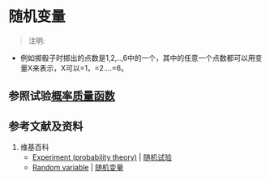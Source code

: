 # 随机变量

> 注明:
>  
- 例如掷骰子时掷出的点数是1,2,..,6中的一个，其中的任意一个点数都可以用变量X来表示，X可以=1，=2....=6。

## 参照试验[概率质量函数](https://github.com/quanbinn/Learn-Mathematics-The-Physical-Experimental-Way/blob/master/chapters/概率/随机变量及其分布/概率质量函数.md)

## 参考文献及资料

1. 维基百科
	- [Experiment (probability theory)](https://en.wikipedia.org/wiki/Experiment_(probability_theory)) | [随机试验](https://zh.wikipedia.org/wiki/随机试验) 
	- [Random variable](https://en.wikipedia.org/wiki/Random_variable) | [随机变量](https://zh.wikipedia.org/wiki/随机变量) 